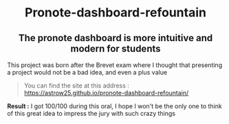 <h1 align="center">Pronote-dashboard-refountain</h1>
<h2 align="center">The pronote dashboard is more intuitive and modern for students</h2>

This project was born after the Brevet exam where I thought that presenting a project would not be a bad idea, and even a plus value
> You can find the site at this address : https://astrow25.github.io/pronote-dashboard-refountain/

**Result :** I got 100/100 during this oral, 
I hope I won't be the only one to think of this great idea to impress the jury with such crazy things
